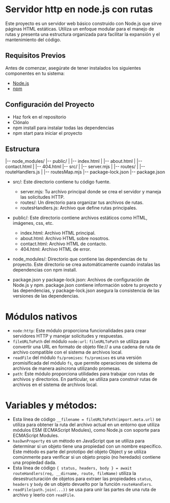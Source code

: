 # Servidor http en node.js con rutas

Este proyecto es un servidor web básico construido con Node.js que sirve páginas HTML estáticas. Utiliza un enfoque modular para el manejo de rutas y presenta una estructura organizada para facilitar la expansión y el mantenimiento del código.

## Requisitos Previos

Antes de comenzar, asegúrate de tener instalados los siguientes componentes en tu sistema:

- [Node.js](https://nodejs.org/)
- [npm](https://www.npmjs.com/)

## Configuración del Proyecto
- Haz fork en el repositorio 
- Clónalo
- npm install para instalar todas las dependencias 
- npm start para iniciar el proyecto

## Estructura
|-- node_modules/
|-- public/
|   |-- index.html
|   |-- about.html
|   |-- contact.html
|   |-- 404.html
|-- src/
|   |-- server.mjs
|   |-- routes/
|       |-- routeHandlers.js
|       |-- routesMap.mjs
|-- package-lock.json
|-- package.json


- src/: Este directorio contiene tu código fuente.
  - server.mjs: Tu archivo principal donde se crea el servidor y maneja las solicitudes HTTP.
  - routes/: Un directorio para organizar tus archivos de rutas.
  - routesHandlers.js: Archivo que define rutas principales.

- public/: Este directorio contiene archivos estáticos como HTML, imágenes, css, etc.
  - index.html: Archivo HTML principal.
  - about.html: Archivo HTML sobre nosotros.
  - contact.html: Archivo HTML de contacto.
  - 404.html: Archivo HTML de error.

- node_modules/: Directorio que contiene las dependencias de tu proyecto. Este directorio se crea automáticamente cuando instalas las dependencias con npm install.

- package.json y package-lock.json: Archivos de configuración de Node.js y npm. package.json contiene información sobre tu proyecto y las dependencias, y package-lock.json asegura la consistencia de las versiones de las dependencias.

# Módulos nativos
- `node:http`: Este módulo proporciona funcionalidades para crear servidores HTTP y manejar solicitudes y respuestas.
- `fileURLToPath` del módulo `node:url`: `fileURLToPath` se utiliza para convertir una URL en formato de objeto file:// a una cadena de ruta de archivo compatible con el sistema de archivos local.
- `readFile` del módulo `fs/promises`: `fs/promises` es una versión promisificada del módulo `fs`, que permite operaciones de sistema de archivos de manera asíncrona utilizando promesas.
- `path`: Este módulo proporciona utilidades para trabajar con rutas de archivos y directorios. En particular, se utiliza para construir rutas de archivos en el sistema de archivos local.

# Variables y métodos: 
- Esta línea de código `__filename = fileURLToPath(import.meta.url)` se utiliza para obtener la ruta del archivo actual en un entorno que utiliza módulos ESM (ECMAScript Modules), como Node.js con soporte para ECMAScript Modules.
- `hasOwnProperty` es un método en JavaScript que se utiliza para determinar si un objeto tiene una propiedad con un nombre específico. Este método es parte del prototipo del objeto Object y se utiliza comúnmente para verificar si un objeto propio (no heredado) contiene una propiedad dada.
- Esta línea de código `{ status, headers, body } = await routeHandlers(req, __dirname, route, fileName)` utiliza la desestructuración de objetos para extraer las propiedades `status`, `headers` y `body` de un objeto devuelto por la función `routeHandlers`.
- `readFile(path.join(...))` se usa para unir las partes de una ruta de archivo y leerlo con `readFile`.